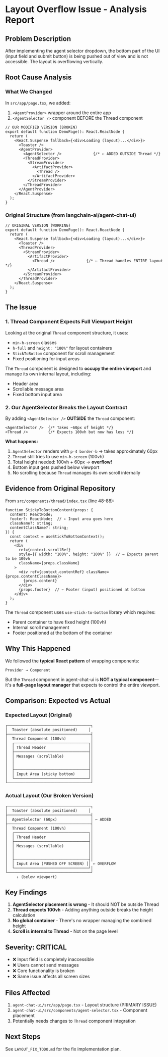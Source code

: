 # Layout Overflow Issue - Analysis Report

## Problem Description

After implementing the agent selector dropdown, the bottom part of the UI (input field and submit button) is being pushed out of view and is not accessible. The layout is overflowing vertically.

## Root Cause Analysis

### What We Changed

In `src/app/page.tsx`, we added:
1. `<AgentProvider>` wrapper around the entire app
2. `<AgentSelector />` component BEFORE the Thread component

```tsx
// OUR MODIFIED VERSION (BROKEN)
export default function DemoPage(): React.ReactNode {
  return (
    <React.Suspense fallback={<div>Loading (layout)...</div>}>
      <Toaster />
      <AgentProvider>
        <AgentSelector />              {/* ← ADDED OUTSIDE Thread */}
        <ThreadProvider>
          <StreamProvider>
            <ArtifactProvider>
              <Thread />
            </ArtifactProvider>
          </StreamProvider>
        </ThreadProvider>
      </AgentProvider>
    </React.Suspense>
  );
}
```

### Original Structure (from langchain-ai/agent-chat-ui)

```tsx
// ORIGINAL VERSION (WORKING)
export default function DemoPage(): React.ReactNode {
  return (
    <React.Suspense fallback={<div>Loading (layout)...</div>}>
      <Toaster />
      <ThreadProvider>
        <StreamProvider>
          <ArtifactProvider>
            <Thread />              {/* ← Thread handles ENTIRE layout */}
          </ArtifactProvider>
        </StreamProvider>
      </ThreadProvider>
    </React.Suspense>
  );
}
```

## The Issue

### 1. **Thread Component Expects Full Viewport Height**

Looking at the original `Thread` component structure, it uses:
- `min-h-screen` classes
- `h-full` and `height: "100%"` for layout containers
- `StickToBottom` component for scroll management
- Fixed positioning for input areas

The `Thread` component is designed to **occupy the entire viewport** and manage its own internal layout, including:
- Header area
- Scrollable message area
- Fixed bottom input area

### 2. **Our AgentSelector Breaks the Layout Contract**

By adding `<AgentSelector />` **OUTSIDE** the `Thread` component:
```tsx
<AgentSelector />  {/* Takes ~60px of height */}
<Thread />         {/* Expects 100vh but now has less */}
```

**What happens:**
1. `AgentSelector` renders with `p-4 border-b` → takes approximately 60px
2. `Thread` still tries to use `min-h-screen` (100vh)
3. Total height needed: 100vh + 60px → **overflow!**
4. Bottom input gets pushed below viewport
5. No scrolling because `Thread` manages its own scroll internally

## Evidence from Original Repository

From `src/components/thread/index.tsx` (line 48-88):
```tsx
function StickyToBottomContent(props: {
  content: ReactNode;
  footer?: ReactNode;  // ← Input area goes here
  className?: string;
  contentClassName?: string;
}) {
  const context = useStickToBottomContext();
  return (
    <div
      ref={context.scrollRef}
      style={{ width: "100%", height: "100%" }}  // ← Expects parent to be 100vh
      className={props.className}
    >
      <div ref={context.contentRef} className={props.contentClassName}>
        {props.content}
      </div>
      {props.footer}  // ← Footer (input) positioned at bottom
    </div>
  );
}
```

The `Thread` component uses `use-stick-to-bottom` library which requires:
- Parent container to have fixed height (100vh)
- Internal scroll management
- Footer positioned at the bottom of the container

## Why This Happened

We followed the **typical React pattern** of wrapping components:
```
Provider → Component
```

But the `Thread` component in agent-chat-ui is **NOT a typical component**—it's a **full-page layout manager** that expects to control the entire viewport.

## Comparison: Expected vs Actual

### Expected Layout (Original)
```
┌─────────────────────────────────────┐
│  Toaster (absolute positioned)     │
├─────────────────────────────────────┤
│  Thread Component (100vh)           │
│  ┌─────────────────────────────────┐│
│  │ Thread Header                   ││
│  ├─────────────────────────────────┤│
│  │ Messages (scrollable)           ││
│  │                                 ││
│  │                                 ││
│  ├─────────────────────────────────┤│
│  │ Input Area (sticky bottom)      ││
│  └─────────────────────────────────┘│
└─────────────────────────────────────┘
```

### Actual Layout (Our Broken Version)
```
┌─────────────────────────────────────┐
│  Toaster (absolute positioned)     │
├─────────────────────────────────────┤
│  AgentSelector (60px)               │ ← ADDED
├─────────────────────────────────────┤
│  Thread Component (100vh)           │
│  ┌─────────────────────────────────┐│
│  │ Thread Header                   ││
│  ├─────────────────────────────────┤│
│  │ Messages (scrollable)           ││
│  │                                 ││
│  │                                 ││
│  ├─────────────────────────────────┤│
│  │ Input Area (PUSHED OFF SCREEN) ││ ← OVERFLOW
│  └─────────────────────────────────┘│
└─────────────────────────────────────┘
     ↓ (below viewport)
```

## Key Findings

1. **AgentSelector placement is wrong** - It should NOT be outside Thread
2. **Thread expects 100vh** - Adding anything outside breaks the height calculation
3. **No global container** - There's no wrapper managing the combined height
4. **Scroll is internal to Thread** - Not on the page level

## Severity: CRITICAL

- ❌ Input field is completely inaccessible
- ❌ Users cannot send messages
- ❌ Core functionality is broken
- ❌ Same issue affects all screen sizes

## Files Affected

1. `agent-chat-ui/src/app/page.tsx` - Layout structure (PRIMARY ISSUE)
2. `agent-chat-ui/src/components/agent-selector.tsx` - Component placement
3. Potentially needs changes to `Thread` component integration

## Next Steps

See `LAYOUT_FIX_TODO.md` for the fix implementation plan.

